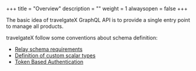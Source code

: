 +++
title = "Overview"
description = ""
weight = 1
alwaysopen = false
+++

The basic idea of travelgateX GraphQL API is to provide a single entry point to manage all products.

travelgateX follow some conventions about schema definition:

* [Relay schema requirements](../relay)
* [Definition of custom scalar types](../custom-scalar-types)
* [Token Based Authentication](../travelgatex-graphql-api/#authenticating)







